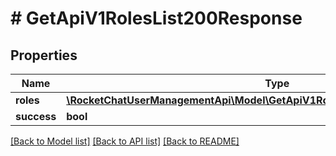 # # GetApiV1RolesList200Response

## Properties

Name | Type | Description | Notes
------------ | ------------- | ------------- | -------------
**roles** | [**\RocketChatUserManagementApi\Model\GetApiV1RolesList200ResponseRolesInner[]**](GetApiV1RolesList200ResponseRolesInner.md) |  | [optional]
**success** | **bool** |  | [optional]

[[Back to Model list]](../../README.md#models) [[Back to API list]](../../README.md#endpoints) [[Back to README]](../../README.md)
